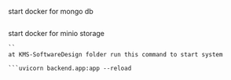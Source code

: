 start docker for mongo db

```docker compose -f docker-compose.mongo.yml up -d
```
start docker for minio storage

```docker compose -f docker-compose.minio.yml up -d
``
at KMS-SoftwareDesign folder run this command to start system

```uvicorn backend.app:app --reload
```
